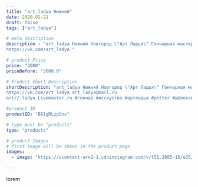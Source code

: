 ```yaml
---
title: "art_ladya Нижний"
date: 2020-02-21
draft: false
tags: ["art_ladya"]

# meta description
description : "art_ladya Нижний Новгород \"Арт Ладья\" Гончарная мастерская в Нижнем Новгороде. Изготовление керамики и мастер//-классы по обучению. 
https://vk.com/art_ladya "

# product Price
price: "3000"
priceBefore: "3600.0"

# Product Short Description
shortDescription: "art_ladya Нижний Новгород \"Арт Ладья\" Гончарная мастерская в Нижнем Новгороде. Изготовление керамики и мастер//-классы по обучению. 
https://vk.com/art_ladya art_ladya@mail.ru 
art//-ladya.Livemaster.ru #гончар #исскуство #артладья #potter #щёлоковскийхутор #керамикаручнаяработа #гончарнаямастерская #керамиканазаказ #handmade #посудаизглины #керамика #гончарнаяпосуда #эксклюзивнаякерамика #dishes #decor #ceramicar #nntoday #claygoods #фестиваль #earthenware #ceramic #design #artladya #мастеркласс #нижнийновгород #ceramicart #обучение #гончарныйкруг #clay #авторскаякерамика"

#product ID
productID: "B81gRLzpSnx"

# type must be "products"
type: "products"

# product Images
# first image will be shown in the product page
images:
  - image: "https://scontent-arn2-1.cdninstagram.com/v/t51.2885-15/e35/s1080x1080/85184023_1050364168683351_8737939102230624348_n.jpg?tp=1&_nc_ht=scontent-arn2-1.cdninstagram.com&_nc_cat=103&_nc_ohc=xrFIlnUjY2AAX-dR1nc&ccb=7-4&oh=0e43b7c5af00bfc204c5e62103652ea8&oe=6085B101&_nc_sid=86f79a&ig_cache_key=MjI0ODg0NTUwNzMzODUxMjg4MQ%3D%3D.2-ccb7-4"

---
```

lorem
